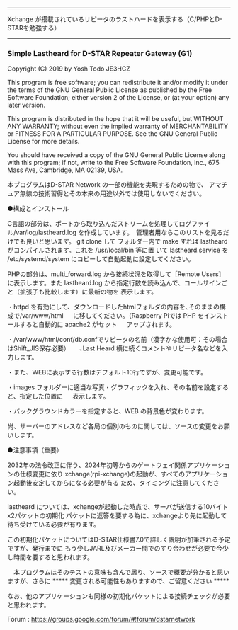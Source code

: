 ***************************************************************************************
   Xchange が搭載されているリピータのラストハードを表示する（C/PHPとD-STARを勉強する）
***************************************************************************************

<h3>Simple Lastheard for D-STAR Repeater Gateway (G1)</h3>
Copyright (C) 2019 by Yosh Todo JE3HCZ

  This program is free software; you can redistribute it and/or modify
  it under the terms of the GNU General Public License as published by
  the Free Software Foundation; either version 2 of the License, or
  (at your option) any later version.

  This program is distributed in the hope that it will be useful,
  but WITHOUT ANY WARRANTY; without even the implied warranty of
  MERCHANTABILITY or FITNESS FOR A PARTICULAR PURPOSE.  See the
  GNU General Public License for more details.

  You should have received a copy of the GNU General Public License
  along with this program; if not, write to the Free Software
  Foundation, Inc., 675 Mass Ave, Cambridge, MA 02139, USA.

  本プログラムはD-STAR Network の一部の機能を実現するための物で、
  アマチュア無線の技術習得とその本来の用途以外では使用しないでください。


●構成とインストール

  C言語の部分は、ポートから取り込んだストリームを処理してログファイル/var/log/lastheard.log
  を作成しています。　管理者用ならこのリストを見るだけでも良いと思います。  git clone して
  フォルダー内で make すれば lastheard がコンパイルされます。これを /usr/local/bin 等に置
  いて lastheard.service を /etc/systemd/system にコピーして自動起動に設定してください。
	
  PHPの部分は、multi_forward.log から接続状況を取得して［Remote Users］に表示します。また
  lastheard.log から指定行数を読み込んで、コールサインごと（拡張子も比較します）に最新の物を
  表示します。

  ・httpd を有効にして、ダウンロードしたhtmlフォルダの内容を､そのままの構成で/var/www/html
　  に移してください。（Raspberry Piでは PHP をインストールすると自動的に apache2 がセット
　  アップされます。

  ・/var/www/html/conf/db.confでリピータの名前（漢字かな使用可：その場合はShift_JIS保存必要）
　  ､Last Heard 横に続くコメントやリピータ名などを入力します。　

  ・また、WEBに表示する行数はデフォルト10行ですが、変更可能です。

  ・images フォルダーに適当な写真・グラフィックを入れ、その名前を設定すると、指定した位置に
　  表示します。

  ・バックグラウンドカラーを指定すると、WEB の背景色が変わります。

  尚、サーバーのアドレスなど各局の個別のものに関しては、ソースの変更をお願いします。


●注意事項（重要）

  2032年の法令改正に伴う、2024年初等からのゲートウェイ関係アプリケーションの仕様変更に依り
  xchange(rpi-xchange)の起動が、すべてのアプリケーション起動後安定してからになる必要が有る
  ため、タイミングに注意してください。

  lastheard については、xchangeが起動した時点で、サーバが送信する10バイトx2パケットの初期化
  パケットに返答を要する為に、xchangeより先に起動して待ち受けている必要が有ります。

  この初期化パケットについてはD-STAR仕様書7.0で詳しく説明が加筆される予定ですが、発行までに
  もう少しJARL及びメーカー間でのすり合わせが必要で今少し時間を要すると思われます。

　本プログラムはそのテストの意味も含んで居り、ソースで概要が分かると思いますが、さらに
  *****  変更される可能性もありますので、ご留意ください *****

  なお、他のアプリケーションも同様の初期化パケットによる接続チェックが必要と思われます。

  Forum : https://groups.google.com/forum/#!forum/dstarnetwork
